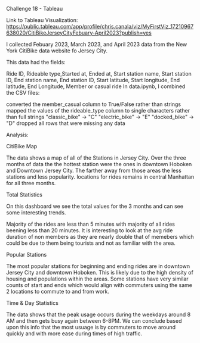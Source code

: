 Challenge 18 - Tableau

Link to Tableau Visualization: https://public.tableau.com/app/profile/chris.canala/viz/MyFirstViz_17210967638020/CitiBikeJerseyCityFebuary-April2023?publish=yes

I collected Febuary 2023, March 2023, and April 2023 data from the New York CitiBike data website fo Jersey City.

This data had the fields:

Ride ID, Rideable type,Started at, Ended at, Start station name, Start station ID, End station name, End station ID, Start latitude, Start longitude, End latitude, End Longitude, Member or casual ride
In data.ipynb, I combined the CSV files:

converted the member_casual column to True/False rather than strings
mapped the values of the rideable_type column to single characters rather than full strings
"classic_bike" -> "C"
"electric_bike" -> "E"
"docked_bike" -> "D"
dropped all rows that were missing any data

Analysis:

CitiBike Map

The data shows a map of all of the Stations in Jersey City. Over the three months of data the the hottest station were the ones in downtown Hoboken and Downtown Jersey City. The farther away from those areas the less stations and less popularity. locations for rides remains in central Manhattan for all three months.

Total Statistics

On this dashboard we see the total values for the 3 months and can see some interesting trends.

Majority of the rides are less than 5 minutes with majority of all rides beening less than 20 minutes. It is interesting to look at the avg ride duration of non members as they are nearly double that of memebers which could be due to them being tourists and not as familiar with the area.

Popular Stations

The most popular stations for beginning and ending rides are in downtown Jersey City and downtown Hoboken. This is likely due to the high density of housing and populations within the areas.
Some stations have very similar counts of start and ends which would align with commuters using the same 2 locations to commute to and from work. 

Time & Day Statistics

The data shows that the peak usage occurs during the weekdays around 8 AM and then gets busy again between 6-8PM. We can conclude based upon this info that the most usuage is by commuters to move around quickly and with more ease during times of high traffic.
